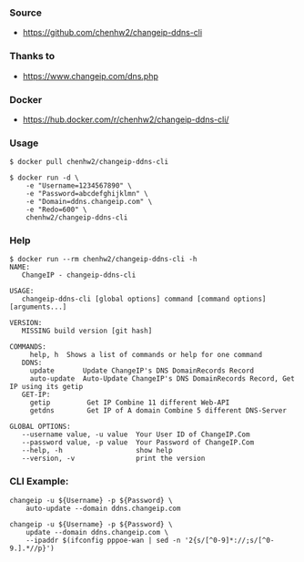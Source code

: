 ### Source
- https://github.com/chenhw2/changeip-ddns-cli
  
### Thanks to
- https://www.changeip.com/dns.php
  
### Docker
- https://hub.docker.com/r/chenhw2/changeip-ddns-cli/
  
### Usage
```
$ docker pull chenhw2/changeip-ddns-cli

$ docker run -d \
    -e "Username=1234567890" \
    -e "Password=abcdefghijklmn" \
    -e "Domain=ddns.changeip.com" \
    -e "Redo=600" \
    chenhw2/changeip-ddns-cli

```
### Help
```
$ docker run --rm chenhw2/changeip-ddns-cli -h
NAME:
   ChangeIP - changeip-ddns-cli

USAGE:
   changeip-ddns-cli [global options] command [command options] [arguments...]

VERSION:
   MISSING build version [git hash]

COMMANDS:
     help, h  Shows a list of commands or help for one command
   DDNS:
     update       Update ChangeIP's DNS DomainRecords Record
     auto-update  Auto-Update ChangeIP's DNS DomainRecords Record, Get IP using its getip
   GET-IP:
     getip         Get IP Combine 11 different Web-API
     getdns        Get IP of A domain Combine 5 different DNS-Server

GLOBAL OPTIONS:
   --username value, -u value  Your User ID of ChangeIP.Com
   --password value, -p value  Your Password of ChangeIP.Com
   --help, -h                  show help
   --version, -v               print the version

```
### CLI Example:
```
changeip -u ${Username} -p ${Password} \
    auto-update --domain ddns.changeip.com

changeip -u ${Username} -p ${Password} \
    update --domain ddns.changeip.com \
    --ipaddr $(ifconfig pppoe-wan | sed -n '2{s/[^0-9]*://;s/[^0-9.].*//p}')

```